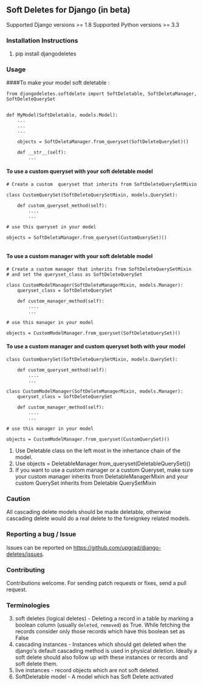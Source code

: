 ## Soft Deletes for Django (in beta)
Supported Django versions >= 1.8
Supported Python versions >= 3.3

### Installation Instructions
1. pip install djangodeletes 


### Usage
####To make your model soft deletable : 

```
from djangodeletes.softdelete import SoftDeletable, SoftDeletaManager, SoftDeleteQuerySet


def MyModel(SoftDeletable, models.Model):
    ...
    ...
    ...

    objects = SoftDeletaManager.from_queryset(SoftDeleteQuerySet)()

    def __str__(self):
        ...
```

#### To use a custom queryset with your soft deletable model

```
# Create a custom  queryset that inherits from SoftDeleteQuerySetMixin

class CustomQuerySet(SoftDeleteQuerySetMixin, models.QuerySet):
    
    def custom_queryset_method(self):
        ....
        ...

# use this queryset in your model

objects = SoftDeletaManager.from_queryset(CustomQuerySet)()


```



#### To use a custom manager with your soft deletable model

```
# Create a custom manager that inherits from SoftDeleteQuerySetMixin
# and set the queryset_class as SoftDeleteQuerySet

class CustomModelManager(SoftDeleteManagerMixin, models.Manager):
	queryset_class = SoftDeleteQuerySet
    
    def custom_manager_method(self):
        ....
        ...

# use this manager in your model

objects = CustomModelManager.from_queryset(SoftDeleteQuerySet)()

```


#### To use a custom manager and custom queryset both with your model


```
class CustomQuerySet(SoftDeleteQuerySetMixin, models.QuerySet):
    
    def custom_queryset_method(self):
        ....
        ...

class CustomModelManager(SoftDeleteManagerMixin, models.Manager):
	queryset_class = SoftDeleteQuerySet
    
    def custom_manager_method(self):
        ....
        ...

# use this manager in your model

objects = CustomModelManager.from_queryset(CustomQuerySet)()

```


1. Use Deletable class on the left most in the inhertance chain of the model. 
2. Use objects = DeletableManager.from_queryset(DeletableQuerySet)()
3. If you want to use a custom manager or a custom Queryset, make sure your custom manager inherits from DeletableManagerMixin and your custom QuerySet inherits from Deletable QuerySetMixin


### Caution
All cascading delete models should be made deletable, otherwise cascading delete would do a real delete to the foreignkey related models.

### Reporting a bug / Issue
Issues can be reported on https://github.com/upgrad/django-deletes/issues.

### Contributing
Contributions welcome. For sending patch requests or fixes, send a pull request.

### Terminologies

3. soft deletes (logical deletes) - Deleting a record in a table by marking a boolean column (usually `deleted`, `removed`) as True. While fetching the records consider only those records which have this boolean set as False
2. cascading instances - Instances which should get deleted when the django's default cascading method is used in physical deletion. Ideally a soft delete should also follow up with these instances or records and soft delete them. 
1. live instances - record objects which are not soft deleted. 
5. SoftDeletable model - A model which has Soft Delete activated
